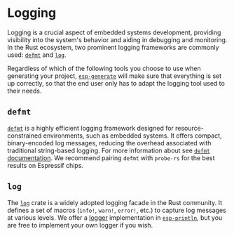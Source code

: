 # Logging

Logging is a crucial aspect of embedded systems development, providing visibility into the system's behavior and aiding in debugging and monitoring. In the Rust ecosystem, two prominent logging frameworks are commonly used: [`defmt`][defmt] and [`log`][log].

Regardless of which of the following tools you choose to use when generating your project, [`esp-generate`][esp-generate] will make sure that everything is set up correctly, so that the end user only has to adapt the logging tool used to their needs.

## `defmt`

[`defmt`][defmt] is a highly efficient logging framework designed for resource-constrained environments, such as embedded systems. It offers compact, binary-encoded log messages, reducing the overhead associated with traditional string-based logging. For more information about see [`defmt` documentation][defmt-documentation]. We recommend pairing `defmt` with `probe-rs` for the best results on Espressif chips.

## `log`

The [`log`][log] crate is a widely adopted logging facade in the Rust community. It defines a set of macros (`info!`, `warn!`, `error!`, etc.) to capture log messages at various levels. We offer a [logger] implementation in [`esp-println`], but you are free to implement your own logger if you wish.

[log]: https://crates.io/crates/log
[defmt]: https://crates.io/crates/defmt
[defmt-documentation]: https://defmt.ferrous-systems.com/introduction
[filtering]: https://defmt.ferrous-systems.com/filtering#filtering
[esp-generate]: ./../getting-started/tooling/esp-generate.md
[logger]: https://docs.rs/log/latest/log/#implementing-a-logger
[`esp-println`]: https://github.com/esp-rs/esp-hal/tree/main/esp-println
